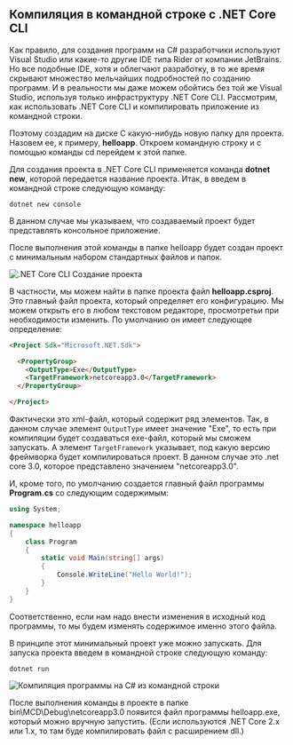 ## Компиляция в командной строке с .NET Core CLI

Как правило, для создания программ на C# разработчики используют Visual Studio или какие-то другие IDE типа Rider от компании JetBrains. 
Но все подобные IDE, хотя и облегчают разработку, в то же время скрывают множество мельчайших подробностей по созданию программ. И в реальности 
мы даже можем обойтись без той же Visual Studio, используя только инфраструктуру .NET Core CLI. Рассмотрим, как использовать .NET Core CLI и компилировать приложение из командной строки.

Поэтому создадим на диске C какую-нибудь новую папку для проекта. Назовем ее, к примеру, **helloapp**. Откроем командную строку и с помощью команды cd перейдем к этой папке.

Для создания проекта в .NET Core CLI применяется команда **dotnet new**, которой передается название проекта. Итак, в введем в командной строке 
следующую команду:

```
dotnet new console
```

В данном случае мы указываем, что создаваемый проект будет представлять консольное приложение.

После выполнения этой команды в папке helloapp будет создан проект с минимальным набором стандартных файлов и папок.

![.NET Core CLI Создание проекта](https://metanit.com/sharp/tutorial/./pics/1.5.png)

В частности, мы можем найти в папке проекта файл **helloapp.csproj**. Это главный файл проекта, который определяет его 
конфигурацию. Мы можем открыть его в любом текстовом редакторе, просмотретьи  при необходимости изменить. По умолчанию он имеет следующее определение:

```html
<Project Sdk="Microsoft.NET.Sdk">

  <PropertyGroup>
    <OutputType>Exe</OutputType>
    <TargetFramework>netcoreapp3.0</TargetFramework>
  </PropertyGroup>

</Project>
```

Фактически это xml-файл, который содержит ряд элементов. Так, в данном случае элемент `OutputType` имеет значение "Exe", то есть при компиляции 
будет создаваться exe-файл, который мы сможем запускать. А элемент `TargetFramework` указывает, под какую версию фреймворка будет компилироваться 
проект. В данном случае это .net core 3.0, которое представлено значением "netcoreapp3.0".

И, кроме того, по умолчанию создается главный файл программы **Program.cs** со следующим содержимым:

```cs
using System;

namespace helloapp
{
    class Program
    {
        static void Main(string[] args)
        {
            Console.WriteLine("Hello World!");
        }
    }
}
```

Соответственно, если нам надо внести изменения в исходный код программы, то мы будем изменять содержимое именно этого файла.

В принципе этот минимальный проект уже можно запускать. Для запуска проекта введем в командной строке следующую команду:

```
dotnet run
```

![Компиляция программы на C# из командной строки](https://metanit.com/sharp/tutorial/./pics/1.11.png)

После выполнения команды в проекте в папке bin\MCD\Debug\netcoreapp3.0 появится файл программы helloapp.exe, который можно вручную запустить. (Если используются .NET Core 2.x или 1.х, то там 
буде компилировать файл с расширением dll.)

